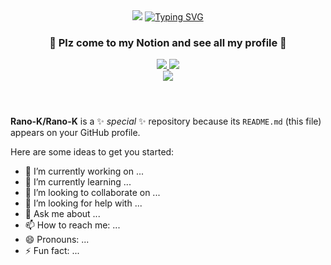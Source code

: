 <Header>
  <div align=center>
    <img src="https://capsule-render.vercel.app/api?type=waving&color=1C9AF7FF&height=100&section=header" />
    <a href="https://git.io/typing-svg"><img src="https://readme-typing-svg.demolab.com?font=Fira+Sans&weight=1000&size=30&duration=1000&pause=1000&color=1C9AF7&center=true&vCenter=true&multiline=true&height=100&lines=IOS+Developer+;Minsoo+Kim's+Github" alt="Typing SVG" /></a>
    <h3>🧰 Plz come to my Notion and see all my profile 🧰</h3>
    <div align=center>
	<a href="mailto:minsoo0704@naver.com">
		<img src="https://img.shields.io/badge/GMail-4285F4?style=for-the-badge&logo=Google&logoColor=white" />
	</a>
	<a href="https://rano-k.notion.site/Rano-K-871962e09b1d48049a7a44288847bbbd?pvs=4">
		<img src="https://img.shields.io/badge/Notion-000000?style=for-the-badge&logo=Notion&logoColor=white" />
	</a>
<!-- 	<a href="https://www.youtube.com/@Rano-K">
<img src="https://img.shields.io/badge/JAVA-007396?style=for-the-badge&logo=java&logoColor=white">
		<img src="https://img.shields.io/badge/Youtube-EE0000?style=for-the-badge&logo=Youtube&logoColor=white" />
	</a> -->
	<br>

<img src="https://capsule-render.vercel.app/api?type=waving&color=1C9AF7FF&height=100&section=footer" />
		
</div>
    
  </div>
</Header>



<body>

**Rano-K/Rano-K** is a ✨ _special_ ✨ repository because its `README.md` (this file) appears on your GitHub profile.

Here are some ideas to get you started:
- 🔭 I’m currently working on ...
- 🌱 I’m currently learning ...
- 👯 I’m looking to collaborate on ...
- 🤔 I’m looking for help with ...
- 💬 Ask me about ...
- 📫 How to reach me: ...
- 😄 Pronouns: ...
- ⚡ Fun fact: ...

  
</body>
